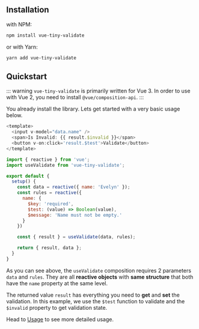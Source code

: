 ## Installation

with NPM:

```bash
npm install vue-tiny-validate
```

or with Yarn:

```bash
yarn add vue-tiny-validate
```

## Quickstart

::: warning
`vue-tiny-validate` is primarily written for Vue 3. In order to use with Vue 2, you need to install
`@vue/composition-api`.
:::

You already install the library. Lets get started with a very basic usage below.

```js
<template>
  <input v-model="data.name" />
  <span>Is Invalid: {{ result.$invalid }}</span>
  <button v-on:click='result.$test'>Validate</button>
</template>

import { reactive } from 'vue';
import useValidate from 'vue-tiny-validate';

export default {
  setup() {
    const data = reactive({ name: 'Evelyn' });
    const rules = reactive({
      name: {
        $key: 'required',
        $test: (value) => Boolean(value),
        $message: 'Name must not be empty.'
      }
    })

    const { result } = useValidate(data, rules);

    return { result, data };
  }
}
```

As you can see above, the `useValidate` composition requires 2 parameters `data` and `rules`. They are all
**reactive objects** with **same structure** that both have the `name` property at the same level.

The returned value `result` has everything you need to **get** and **set** the validation. In this example, we use the
`$test` function to validate and the `$invalid` property to get validation state.

Head to [Usage](/usage) to see more detailed usage.
